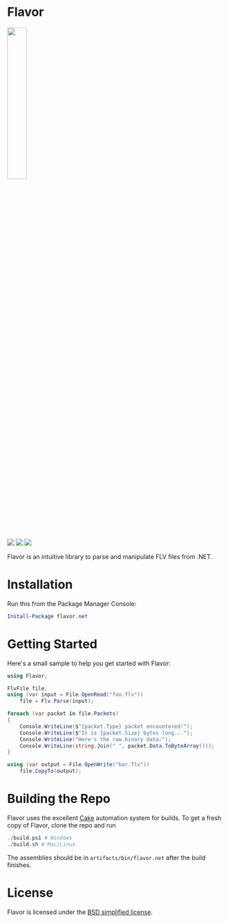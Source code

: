 # Flavor

<img src="http://i.imgur.com/DYgCmNm.png" width="30%"/>

[![](https://img.shields.io/travis/jamesqo/flavor.net.svg?style=flat-square)](https://travis-ci.org/jamesqo/flavor.net) [![](https://img.shields.io/appveyor/ci/jamesqo/flavor-net.svg?style=flat-square)](https://ci.appveyor.com/project/jamesqo/flavor-net) [![](https://img.shields.io/badge/license-BSD-blue.svg?style=flat-square)](license.bsd)

Flavor is an intuitive library to parse and manipulate FLV files from .NET.

# Installation

Run this from the Package Manager Console:

```powershell
Install-Package flavor.net
```

# Getting Started

Here's a small sample to help you get started with Flavor:

```csharp
using Flavor;

FlvFile file;
using (var input = File.OpenRead("foo.flv"))
    file = Flv.Parse(input);

foreach (var packet in file.Packets)
{
    Console.WriteLine($"{packet.Type} packet encountered!");
    Console.WriteLine($"It is {packet.Size} bytes long...");
    Console.WriteLine("Here's the raw binary data:");
    Console.WriteLine(string.Join(" ", packet.Data.ToByteArray()));
}

using (var output = File.OpenWrite("bar.flv"))
    file.CopyTo(output);
```

# Building the Repo

Flavor uses the excellent [Cake](http://cakebuild.net/) automation system for builds. To get a fresh copy of Flavor, clone the repo and run

```powershell
./build.ps1 # Windows
./build.sh # Mac/Linux
```

The assemblies should be in `artifacts/bin/flavor.net` after the build finishes.

# License

Flavor is licensed under the [BSD simplified license](license.bsd).

